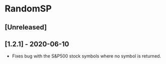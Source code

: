 # RandomSP

## [Unreleased]

## [1.2.1] - 2020-06-10
- Fixes bug with the S&P500 stock symbols where no symbol is returned.
